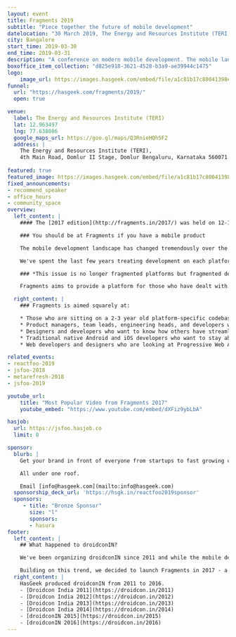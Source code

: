 ```yaml
---
layout: event
title: Fragments 2019
subtitle: "Piece together the future of mobile development"
datelocation: "30 March 2019, The Energy and Resources Institute (TERI), Bangalore"
city: Bangalore
start_time: 2019-03-30
end_time: 2019-03-31
description: "A conference on modern mobile development. The mobile landscape has changed tremendously over the last few years, a platform specific approach is no longer sustainable."
boxoffice_item_collection: "d825e918-3621-4528-b3a9-ae39944c1475"
logo:
    image_url: https://images.hasgeek.com/embed/file/a1c81b17c80041398eebb8c724324860
funnel:
  url: "https://hasgeek.com/fragments/2019/"
  open: true

venue:
  label: The Energy and Resources Institute (TERI)
  lat: 12.963497
  lng: 77.638086
  google_maps_url: https://goo.gl/maps/Q3RnieHQhSF2
  address: |
    The Energy and Resources Institute (TERI),
    4th Main Road, Domlur II Stage, Domlur Bengaluru, Karnataka 560071.
    
featured: true
featured_image: https://images.hasgeek.com/embed/file/a1c81b17c80041398eebb8c724324860
fixed_announcements:
- recommend_speaker
- office_hours
- community_space
overview:
  left_content: |
    #### The [2017 edition](http://fragments.in/2017/) was held on 12-13 Sept, 2017 in Bangalore.

    ### You should be at Fragments if you have a mobile product

    The mobile development landscape has changed tremendously over the last few years. With the maturing of the mobile ecosystem, we are now seeing a convergence of platforms. Android, iOS, and mobile web are the only ones left, and with Progressive Web Apps the lines between them are also getting blurry. It is now more important than ever to have your app look and behave the same on all platforms and features need to roll out simultaneously.

    We've spent the last few years treating development on each platform independently. It's own code base, design, release cycle, and nuances. This approach is no longer sustainable.

    ### *This issue is no longer fragmented platforms but fragmented development practices.*

    Fragments aims to provide a platform for those who have dealt with these issues at scale to share their approaches, tools, and lessons learned.

  right_content: |
    ### Fragments is aimed squarely at:

    * Those who are sitting on a 2-3 year old platform-specific codebase, and would like to know whether to refactor or rewrite, and how to do so in a future-proof way
    * Product managers, team leads, engineering heads, and developers who are considering cross platform development frameworks like React Native more seriously, and wondering which to choose
    * Designers and developers who want to know how others have streamlined their processes and workflows to make a more efficient mobile development team.
    * Traditional native Android and iOS developers who want to stay ahead of the curve and understand what cross platform framework they should invest time into, if any.
    * Web developers and designers who are looking at Progressive Web Apps more seriously.

related_events:
- reactfoo-2019
- jsfoo-2018
- metarefresh-2018
- jsfoo-2019

youtube_url:
    title: "Most Popular Video from Fragments 2017"
    youtube_embed: "https://www.youtube.com/embed/dXFiz9ybLbA"

hasjob:
  url: https://jsfoo.hasjob.co
  limit: 8

sponsor:
  blurb: |
    Get your brand in front of everyone from startups to fast growing companies, developers to CXOs.

    All under one roof.

    Email [info@hasgeek.com](mailto:info@hasgeek.com)
  sponsorship_deck_url: 'https://hsgk.in/reactfoo2019sponsor'
  sponsors:
     - title: "Bronze Sponsor"
       size: "l"
       sponsors:
       - hasura
footer:
  left_content: |
    ## What happened to droidconIN?

    We've been organizing droidconIN since 2011 and while the mobile development landscape has been changing rapidly since, we have not. With the maturing of the mobile ecosystem, we are seeing more and more collaboration between mobile platform teams. The rise of cross platform frameworks and a drive for feature and design parity across platforms mean teams need to understand the mobile app ecosystem as whole, not just Android or iOS.

    Building on this trend, we decided to launch Fragments in 2017 - a community and conference that covers the mobile ecosystem as a whole. We will cover topics across Android, iOS, and even advancements in the mobile web, such as Progressive Web Apps.
  right_content: |
    HasGeek produced droidconIN from 2011 to 2016.
    - [Droidcon India 2011](https://droidcon.in/2011)
    - [Droidcon India 2012](https://droidcon.in/2012)
    - [Droidcon India 2013](https://droidcon.in/2013)
    - [Droidcon India 2014](https://droidcon.in/2014)
    - [droidconIN 2015](https://droidcon.in/2015)
    - [droidconIN 2016](https://droidcon.in/2016)
---
```

